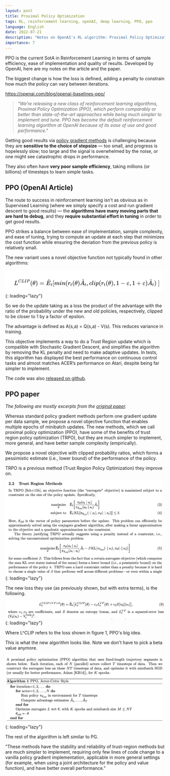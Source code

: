 ```yaml
---
layout: post
title: Proximal Policy Optimization
tags: RL, reinforcement learning, openAI, deep learning, PPO, ppo
language: English
date: 2022-07-21
description: "Notes on OpenAI's RL algorithm: Proximal Policy Optimization"
importance: 7
---
```


PPO is the current SotA in Reinforcement Learning in terms of sample efficiency, ease of implementation and quality of results. Developed by OpenAI, here are my notes on the article and the paper. 

The biggest change is how the loss is defined, adding a penalty to constrain how much the policy can vary between iterations.

<https://openai.com/blog/openai-baselines-ppo/>

> _"We’re releasing a new class of reinforcement learning algorithms, Proximal Policy Optimization (PPO), which perform comparably or better than state-of-the-art approaches while being much simpler to implement and tune. PPO has become the default reinforcement learning algorithm at OpenAI because of its ease of use and good performance."_

Getting good results via [policy gradient methods](/wiki/reinforcement-learning-sutton#policy-gradient-methods) is challenging because they are **sensitive to the choice of stepsize** — too small, and progress is hopelessly slow; too large and the signal is overwhelmed by the noise, or one might see catastrophic drops in performance.

They also often have **very poor sample efficiency**, taking millions (or billions) of timesteps to learn simple tasks.

## PPO (OpenAI Article)

The route to success in reinforcement learning isn’t as obvious as in Supervised Learning (where we simply specify a cost and run gradient descent to good results) — the **algorithms have many moving parts that are hard to debug**, and they **require substantial effort in tuning** in order to get good results.

PPO strikes a balance between ease of implementation, sample complexity, and ease of tuning, trying to compute an update at each step that minimizes the cost function while ensuring the deviation from the previous policy is relatively small.

The new variant uses a novel objective function not typically found in other algorithms:

![](image/ppo1.png){: loading="lazy"}

So we do the update taking as a loss the product of the advantage with the ratio of the probability under the new and old policies, respectively, clipped to be closer to 1 by a factor of epsilon. 

The advantage is defined as A(s,a) = Q(s,a) - V(s). This reduces variance in training.

This objective implements a way to do a Trust Region update which is compatible with Stochastic Gradient Descent, and simplifies the algorithm by removing the KL penalty and need to make adaptive updates. In tests, this algorithm has displayed the best performance on continuous control tasks and almost matches ACER’s performance on Atari, despite being far simpler to implement.

The code was also [released on github](https://github.com/openai/baselines).

## PPO paper
_The following are mostly excerpts from the [original paper](https://arxiv.org/pdf/1707.06347.pdf)._

Whereas standard policy gradient methods perform one gradient update per data sample, we propose a novel objective function that enables multiple epochs of minibatch updates. The new methods, which we call proximal policy optimization (PPO), have some of the benefits of trust region policy optimization (TRPO), but they are much simpler to implement, more general, and have better sample complexity (empirically).

We propose a novel objective with clipped probability ratios, which forms a pessimistic estimate (i.e., lower bound) of the performance of the policy.

TRPO is a previous method (Trust Region Policy Optimization) they improve on.

![](image/ppo2.png){: loading="lazy"}

The new loss they use (as previously shown, but with extra terms), is the following.

![](image/ppo4.png){: loading="lazy"}

Where L^CLIP refers to the loss shown in figure 1, PPO's big idea.

This is what the new algorithm looks like. Note we don't have to pick a beta value anymore.

![](image/ppo3.png){: loading="lazy"}

The rest of the algorithm is left similar to PG.

"These methods have the stability and reliability of trust-region methods but are much simpler to implement, requiring only few lines of code change to a vanilla policy gradient implementation, applicable in more general settings (for example, when using a joint architecture for the policy and value function), and have better overall performance."


